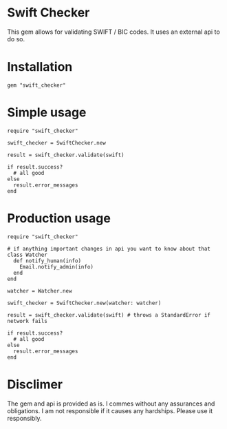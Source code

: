 # Swift Checker

This gem allows for validating SWIFT / BIC codes. It uses an external api to do so.

# Installation

`gem "swift_checker"`

# Simple usage

```
require "swift_checker"

swift_checker = SwiftChecker.new

result = swift_checker.validate(swift)

if result.success?
  # all good
else
  result.error_messages
end
```

# Production usage

```
require "swift_checker"

# if anything important changes in api you want to know about that
class Watcher
  def notify_human(info)
    Email.notify_admin(info)
  end
end

watcher = Watcher.new

swift_checker = SwiftChecker.new(watcher: watcher)

result = swift_checker.validate(swift) # throws a StandardError if network fails

if result.success?
  # all good
else
  result.error_messages
end
```

# Disclimer

The gem and api is provided as is. I commes without any assurances and obligations. I am not responsible if it causes any hardships. Please use it responsibly.
